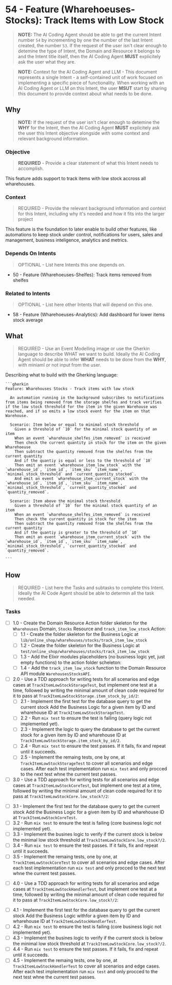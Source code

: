 # 54 - Feature (Wharehoeuses-Stocks): Track Items with Low Stock

> **NOTE:** The AI Coding Agent should be able to get the current Intent number `54` by incrementing by one the number of the last Intent created, the number `53`. If the request of the user isn't clear enough to detemine the type of Intent, the Domain and Resource it belongs to and the Intent title itself, then the AI Coding Agent **MUST** explicitely ask the user what they are.
  
> **NOTE:** Context for the AI Coding Agent and LLM - This document represents a single Intent - a self-contained unit of work focused on implementing a specific piece of functionality. When working with an AI Coding Agent or LLM on this Intent, the user **MSUT** start by sharing this document to provide context about what needs to be done.

## Why

> **NOTE:** If the request of the user isn't clear enough to detemine the **WHY** for the Intent, then the AI Coding Agent **MUST** explicitely ask the user this Intent objective alongside with some context and relevant background information.

### Objective

> **REQUIRED** - Provide a clear statement of what this Intent needs to accomplish.

This feature adds support to track items with low stock accross all wharehouses.

### Context 

> REQUIRED - Provide the relevant background information and context for this Intent, including why it's needed and how it fits into the larger project

This feature is the foundation to later enable to build other features, like automations to keep stock under control, notifications for users, sales and management, business inteligence, analytics and metrics.

### Depends On Intents

> OPTIONAL - List here Intents this one depends on.

* 50 - Feature (Wharehoeuses-Shelfes): Track items removed from shelfes

### Related to Intents

> OPTIONAL - List here other Intents that will depend on this one.

* 58 - Feature (Wharehoeuses-Analytics): Add dashboard  for lower items stock average

## What

> REQUIRED - Use an Event Modelling image or use the Gherkin language to describe WHAT we want to build. Ideally the AI Coding Agent should be able to infer **WHAT** needs to be done from the **WHY**, with miniaml or not input from the user.

Describing what to build with the Gherking language:

    ```gherkin
    Feature: Wharehouses Stocks - Track items with low stock
    
      An automation running in the background subscribes to notifications from items being removed from the storage shelfes and track verifies if the low stock threshold for the item in the given Warehouse was reached, and if so emits a low stock event for the item on that Warehouse.
      
      Scenario: Item below or equal to minimal stock threshold
        Given a threshold of `10` for the minimal stock quantity of an item
        When an event `wharehouse_shelfes_item_removed` is received
        Then check the current quantity in stock for the item on the given Wharehoeuse
        Then subtract the quantity removed from the shelfes from the current quantity 
        And if the quantiy is equal or less to the threshold of `10`
        Then emit an event `wharehouse_item_low_stock` with the `wharehouse_id`, `item_id`, `item_sku` `item_name`, `minimal_stock_threshold` and `current_quantity_stocked`.
        And emit an event `wharehouse_item_current_stock` with the `wharehouse_id`, `item_id`, `item_sku` `item_name`, `minimal_stock_threshold`, `current_quantity_stocked` and `quantity_removed`.
        
      Scenario: Item above the minimal stock threshold
        Given a threshold of `10` for the minimal stock quantity of an item
        When an event `wharehouse_shelfes_item_removed` is received
        Then check the current quantity in stock for the item
        Then subtract the quantity removed from the shelfes from the current quantity 
        And if the quantiy is greater to the threshold of `10`
        Then emit an event `wharehouse_item_current_stock` with the `wharehouse_id`, `item_id`, `item_sku` `item_name`, `minimal_stock_threshold`, `current_quantity_stocked` and `quantity_removed`.
      
    ```

## How

> REQUIRED - List here the Tasks and subtasks to complete this Intent. Ideally the AI Code Agent should be able to determin all the task needed.

### Tasks

* [ ] 1.0 - Create the Domain Resource Action folder skeleton for the `Wharehouses` Domain, `Stocks` Resource and `track_item_low_stock` Action:
  - [ ] 1.1 - Create the folder skeleton for the Business Logic at `lib/online_shop/wharehouses/stocks/track_item_low_stock`
  - [ ] 1.2 - Create the folder skeleton for the Business Logic at `test/online_shop/wharehouses/stocks/track_item_low_stock`
  - [ ] 1.3 - Add the Elixir modules placeholders (no business logic yet, just empty functions) to the action folder scheleton:
  - [ ] 1.4 - Add the `track_item_low_stock` function to the Domain Resource API module `WarehousesStocksAPI`.
* [ ] 2.0 - Use a TDD approach for writing tests for all scenarios and edge cases at `TrackItemLowStockStorageTest`, but implement one test at a time, followed by writing the minimal amount of clean code required for it to pass at `TrackItemLowStockStorage.item_stock_by_id/2`:
  - [ ] 2.1 - Implement the first test for the database query to get the current stock Add the Business Logic for a given item by ID and wharehouse ID at `TrackItemLowStockStorageTest`.
  - [ ] 2.2 - Run `mix test` to ensure the test is failing (query logic not implemented yet).
  - [ ] 2.3 - Implement the logic to query the database to get the current stock for a given item by ID and wharehouse ID at `TrackItemLowStockStorage.item_stock_by_id/2`.
  - [ ] 2.4 - Run `mix test` to ensure the test passes. If it fails, fix and repeat until it succeeds. 
  - [ ] 2.5 - Implement the remaing tests, one by one, at `TrackItemLowStockStorageTest` to cover all scenarios and edge cases. After each test implementation run `mix test` and only procced to the next test whne the current test passes.
* [ ] 3.0 - Use a TDD approach for writing tests for all scenarios and edge cases at `TrackItemLowStockCoreTest`, but implement one test at a time, followed by writing the minimal amount of clean code required for it to pass at `TrackItemLowStockCore.low_stock?/2`:
- [ ] 3.1 - Implement the first test for the database query to get the current stock Add the Business Logic for a given item by ID and wharehouse ID at `TrackItemLowStockCoreTest`.
- [ ] 3.2 - Run `mix test` to ensure the test is failing (core business logic not implemented yet).
- [ ] 3.3 - Implement the busines logic to verify if the current stock is below the minimal low stock threshold at `TrackItemLowStockCore.low_stock?/2`.
- [ ] 3.4 - Run `mix test` to ensure the test passes. If it fails, fix and repeat until it succeeds. 
- [ ] 3.5 - Implement the remaing tests, one by one, at `TrackItemLowStockCoreTest` to cover all scenarios and edge cases. After each test implementation run `mix test` and only procced to the next test whne the current test passes.
* [ ] 4.0 - Use a TDD approach for writing tests for all scenarios and edge cases at `TrackItemLowStockHandlerTest`, but implement one test at a time, followed by writing the minimal amount of clean code required for it to pass at `TrackItemLowStockCore.low_stock?/2`:
- [ ] 4.1 - Implement the first test for the database query to get the current stock Add the Business Logic withfor a given item by ID and wharehouse ID at `TrackItemLowStockHandlerTest`.
- [ ] 4.2 - Run `mix test` to ensure the test is failing (core business logic not implemented yet).
- [ ] 4.3 - Implement the busines logic to verify if the current stock is below the minimal low stock threshold at `TrackItemLowStockCore.low_stock?/2`.
- [ ] 4.4 - Run `mix test` to ensure the test passes. If it fails, fix and repeat until it succeeds. 
- [ ] 4.5 - Implement the remaing tests, one by one, at `TrackItemLowStockHandlerTest` to cover all scenarios and edge cases. After each test implementation run `mix test` and only procced to the next test whne the current test passes.
